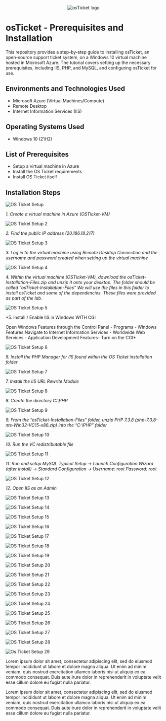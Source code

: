 <p align="center">
<img src="https://i.imgur.com/Clzj7Xs.png" alt="osTicket logo"/>
</p>

<h1>osTicket - Prerequisites and Installation</h1>
This repository provides a step-by-step guide to installing osTicket, an open-source support ticket system, on a Windows 10 virtual machine hosted in Microsoft Azure. The tutorial covers setting up the necessary prerequisites, including IIS, PHP, and MySQL, and configuring osTicket for use.
<br />



<h2>Environments and Technologies Used</h2>

- Microsoft Azure (Virtual Machines/Compute)
- Remote Desktop
- Internet Information Services (IIS)

<h2>Operating Systems Used </h2>

- Windows 10</b> (21H2)

<h2>List of Prerequisites</h2>

- Setup a virtual machine in Azure
- Install the OS Ticket requirements
- Install OS Ticket itself




<h2>Installation Steps</h2>

![OS Ticket Setup](https://github.com/user-attachments/assets/afe23a0e-6341-4de7-a9b4-2c11f976977a)

*1. Create a virtual machine in Azure (OSTicket-VM)*

![OS Ticket Setup 2](https://github.com/user-attachments/assets/8e89d4d6-e755-45f5-93fe-1d744b530ccc)

*2. Find the public IP address (20.186.18.217)*

![OS Ticket Setup 3](https://github.com/user-attachments/assets/20c22800-c6f1-449c-9228-56af40441397)

*3. Log in to the virtual machine using Remote Desktop Connection and the username and password created when setting up the virtual machine*

   
![OS Ticket Setup 4](https://github.com/user-attachments/assets/2215e6b7-5421-45f5-b4b9-004ba39996f8)

*4. Within the virtual machine (OSTicket-VM), download the osTicket-Installation-Files.zip and unzip it onto your desktop. The folder should be called “osTicket-Installation-Files”
We will use the files in this folder to install osTicket and some of the dependencies. These files were provided as part of the lab.*


![OS Ticket Setup 5](https://github.com/user-attachments/assets/8cac0e3c-3d5e-4824-870e-16ab30bcaeea)

*5. Install / Enable IIS in Windows WITH CGI
   
   Open Windows Features through the Control Panel - Programs - Windows Features
   Navigate to Internet Information Services - Worldwide Web Services - Application Development Features-
   Turn on the CGI*

![OS Ticket Setup 6](https://github.com/user-attachments/assets/8a24e127-72f5-4ae9-a942-a19f532992ab)

*6. Install the PHP Manager for IIS found within the OS Ticket installation folder*

![OS Ticket Setup 7](https://github.com/user-attachments/assets/a9a4e433-4e90-4d23-a64e-3e9ff0ad0688)

*7. Install the IIS URL Rewrite Module*

![OS Ticket Setup 8](https://github.com/user-attachments/assets/c6536fd6-d0f2-4adf-8dfb-d24b225ab910)

*8. Create the directory C:\PHP*

![OS Ticket Setup 9](https://github.com/user-attachments/assets/7166cfaa-c417-4809-8034-772fe2c8a199)



 *9. From the “osTicket-Installation-Files” folder, unzip PHP 7.3.8 (php-7.3.8-nts-Win32-VC15-x86.zip) into the “C:\PHP” folder*
   
![OS Ticket Setup 10](https://github.com/user-attachments/assets/b2661ca0-77da-4f80-84f5-52c0673d9fd1)

*10. Run the VC redistributable file*

![OS Ticket Setup 11](https://github.com/user-attachments/assets/0cd9580b-8125-42ff-9959-abad56e885ab)

*11. Run and setup MySQL
Typical Setup ->
Launch Configuration Wizard (after install) ->
Standard Configuration ->
Username: root
Password: root*


![OS Ticket Setup 12](https://github.com/user-attachments/assets/c2923a73-d8c1-46c3-8fc4-4be7caa9d751)


*12. Open IIS as an Admin*



![OS Ticket Setup 13](https://github.com/user-attachments/assets/9b705a8a-88ba-4ecc-b4c9-37b4907d76a1)

![OS Ticket Setup 14](https://github.com/user-attachments/assets/4c4c0858-39d9-486b-bd25-abd8cdcedb57)

![OS Ticket Setup 15](https://github.com/user-attachments/assets/797b172a-fc82-4c9a-908f-3ae68bf99f62)

![OS Ticket Setup 16](https://github.com/user-attachments/assets/e234aa6a-e213-468f-9f88-a0287105904f)

![OS Ticket Setup 17](https://github.com/user-attachments/assets/e77602bc-14a5-4f99-9827-8a6777300ce7)

![OS Ticket Setup 18](https://github.com/user-attachments/assets/b6933a24-3c9e-49e6-ac03-9ac797a9b528)


![OS Ticket Setup 19](https://github.com/user-attachments/assets/644ae224-bc86-4857-b28d-d4b0c0e57681)


![OS Ticket Setup 20](https://github.com/user-attachments/assets/f4389faa-a498-4c31-a4a8-24ddc977c6f3)

![OS Ticket Setup 21](https://github.com/user-attachments/assets/5f26fb23-d6aa-4ad2-b1f1-8626a039d438)

![OS Ticket Setup 22](https://github.com/user-attachments/assets/51c9e3ea-09bc-4fc3-a9d6-3ea78d67a060)

![OS Ticket Setup 23](https://github.com/user-attachments/assets/b2cd897c-c8b8-43ed-9f4b-375bface2359)


![OS Ticket Setup 24](https://github.com/user-attachments/assets/e31aa7cd-5659-4741-ba8b-560c886df3f9)


![OS Ticket Setup 25](https://github.com/user-attachments/assets/5dfce464-9ece-4ed8-b513-3d2c157bfe6d)



![OS Ticket Setup 26](https://github.com/user-attachments/assets/230d0b79-6bcb-41d6-a534-798bd2f487c9)

![OS Ticket Setup 27](https://github.com/user-attachments/assets/d3cfe18c-220e-4aef-a2b5-2807749ab2f2)


![OS Ticket Setup 28](https://github.com/user-attachments/assets/22ecefb0-a186-46bc-8788-a55e7a3a7ddd)

![Os Ticket Setup 29](https://github.com/user-attachments/assets/9dbd2b87-3930-4fee-a74c-74955092a4bd)




Lorem ipsum dolor sit amet, consectetur adipiscing elit, sed do eiusmod tempor incididunt ut labore et dolore magna aliqua. Ut enim ad minim veniam, quis nostrud exercitation ullamco laboris nisi ut aliquip ex ea commodo consequat. Duis aute irure dolor in reprehenderit in voluptate velit esse cillum dolore eu fugiat nulla pariatur.

Lorem ipsum dolor sit amet, consectetur adipiscing elit, sed do eiusmod tempor incididunt ut labore et dolore magna aliqua. Ut enim ad minim veniam, quis nostrud exercitation ullamco laboris nisi ut aliquip ex ea commodo consequat. Duis aute irure dolor in reprehenderit in voluptate velit esse cillum dolore eu fugiat nulla pariatur.
